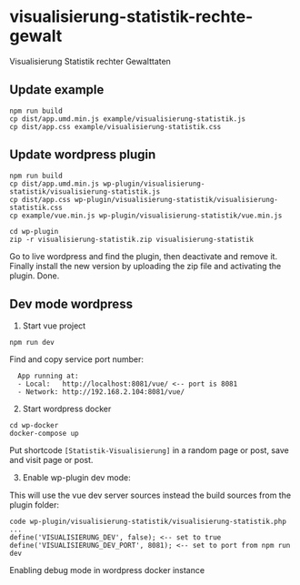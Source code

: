 # visualisierung-statistik-rechte-gewalt
Visualisierung Statistik rechter Gewalttaten


## Update example

```
npm run build
cp dist/app.umd.min.js example/visualisierung-statistik.js
cp dist/app.css example/visualisierung-statistik.css
```

## Update wordpress plugin

```
npm run build
cp dist/app.umd.min.js wp-plugin/visualisierung-statistik/visualisierung-statistik.js
cp dist/app.css wp-plugin/visualisierung-statistik/visualisierung-statistik.css
cp example/vue.min.js wp-plugin/visualisierung-statistik/vue.min.js

cd wp-plugin
zip -r visualisierung-statistik.zip visualisierung-statistik
```

Go to live wordpress and find the plugin, then deactivate and remove it. Finally install the new version by uploading the zip file and activating the plugin. Done.

## Dev mode wordpress

1. Start vue project

```
npm run dev
```

Find and copy service port number:

```
  App running at:
  - Local:   http://localhost:8081/vue/ <-- port is 8081
  - Network: http://192.168.2.104:8081/vue/
```

2. Start wordpress docker

```
cd wp-docker
docker-compose up
```

Put shortcode `[Statistik-Visualisierung]` in a random page or post, save and visit page or post.

3. Enable wp-plugin dev mode:

This will use the vue dev server sources instead the build sources from the plugin folder:

```
code wp-plugin/visualisierung-statistik/visualisierung-statistik.php
...
define('VISUALISIERUNG_DEV', false); <-- set to true
define('VISUALISIERUNG_DEV_PORT', 8081); <-- set to port from npm run dev

```

Enabling debug mode in wordpress docker instance
